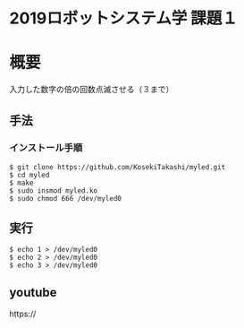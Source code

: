 # 2019ロボットシステム学 課題１  
# 概要  
入力した数字の倍の回数点滅させる（３まで）
## 手法  
### インストール手順
```
$ git clone https://github.com/KosekiTakashi/myled.git
$ cd myled
$ make
$ sudo insmod myled.ko
$ sudo chmod 666 /dev/myled0
```    
## 実行
```
$ echo 1 > /dev/myled0
$ echo 2 > /dev/myled0
$ echo 3 > /dev/myled0
```  
## youtube
https://
